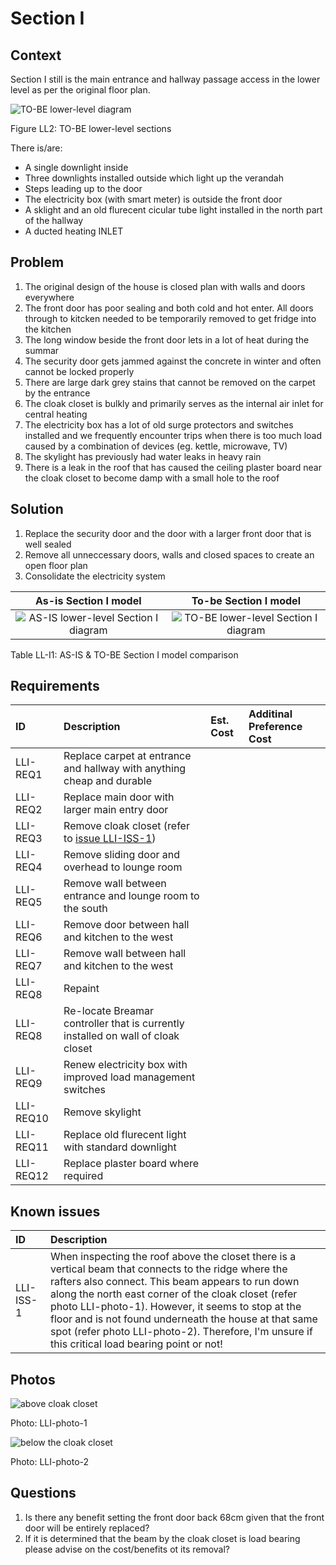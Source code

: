 # Section I

## Context

Section I still is the main entrance and hallway passage access in the lower level as per the original floor plan.

![TO-BE lower-level diagram](Lower-Level-TO-BE-sections.svg)

Figure LL2: TO-BE lower-level sections

There is/are:
* A single downlight inside
* Three downlights installed outside which light up the verandah
* Steps leading up to the door
* The electricity box (with smart meter) is outside the front door
* A sklight and an old flurecent cicular tube light installed in the north part of the hallway
* A ducted heating INLET


## Problem

1. The original design of the house is closed plan with walls and doors everywhere
2. The front door has poor sealing and both cold and hot enter. All doors through to kitcken needed to be temporarily removed to get fridge into the kitchen
3. The long window beside the front door lets in a lot of heat during the summar 
4. The security door gets jammed against the concrete in winter and often cannot be locked properly
5. There are large dark grey stains that cannot be removed on the carpet by the entrance
6. The cloak closet is bulkly and primarily serves as the internal air inlet for central heating
7. The electricity box has a lot of old surge protectors and switches installed and we frequently encounter trips when there is too much load caused by a combination of devices (eg. kettle, microwave, TV)
8. The skylight has previously had water leaks in heavy rain
9. There is a leak in the roof that has caused the ceiling plaster board near the cloak closet to become damp with a small hole to the roof


## Solution

1. Replace the security door and the door with a larger front door that is well sealed
2. Remove all unneccessary doors, walls and closed spaces to create an open floor plan
3. Consolidate the electricity system

|As-is Section I model| To-be Section I model|
|:---:|:---:|
|![AS-IS lower-level Section I diagram](Lower-Level-AS-IS-section-I.svg)|![TO-BE lower-level Section I diagram](Lower-Level-TO-BE-section-I.svg)|

Table LL-I1: AS-IS & TO-BE Section I model comparison


## Requirements

|ID|Description|Est. Cost|Additinal Preference Cost|
|:---|:---|:---|:---|
|LLI-REQ1|Replace carpet at entrance and hallway with anything cheap and durable|||
|LLI-REQ2|Replace main door with larger main entry door|||
|LLI-REQ3|Remove cloak closet (refer to [issue LLI-ISS-1](#Known-Issues))|||
|LLI-REQ4|Remove sliding door and overhead to lounge room|||
|LLI-REQ5|Remove wall between entrance and lounge room to the south|||
|LLI-REQ6|Remove door between hall and kitchen to the west|||
|LLI-REQ7|Remove wall between hall and kitchen to the west|||
|LLI-REQ8|Repaint|||
|LLI-REQ8|Re-locate Breamar controller that is currently installed on wall of cloak closet|||
|LLI-REQ9|Renew electricity box with improved load management switches|||
|LLI-REQ10|Remove skylight|||
|LLI-REQ11|Replace old flurecent light with standard downlight|||
|LLI-REQ12|Replace plaster board where required|||


## Known issues

|ID|Description|
|:---|:---|
|LLI-ISS-1|When inspecting the roof above the closet there is a vertical beam that connects to the ridge where the rafters also connect. This beam appears to run down along the north east corner of the cloak closet (refer photo LLI-photo-1). However, it seems to stop at the floor and is not found underneath the house at that same spot (refer photo LLI-photo-2). Therefore, I'm unsure if this critical load bearing point or not!|


## Photos

![above cloak closet](./photos/IMG_20201010_134053722.jpg)

Photo: LLI-photo-1

![below the cloak closet](./photos/IMG_20201010_135005432.jpg)

Photo: LLI-photo-2


## Questions

1. Is there any benefit setting the front door back 68cm given that the front door will be entirely replaced?
2. If it is determined that the beam by the cloak closet is load bearing please advise on the cost/benefits ot its removal?